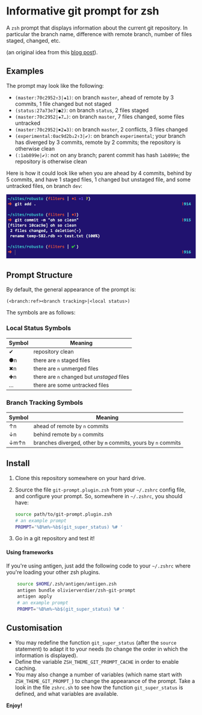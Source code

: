 # Informative git prompt for zsh

A `zsh` prompt that displays information about the current git repository. In particular the branch name, difference with remote branch, number of files staged, changed, etc.

(an original idea from this [blog post][]).

## Examples

The prompt may look like the following:

-   `(master:70c2952↑3|✚1)`: on branch `master`, ahead of remote by 3 commits, 1 file changed but not staged
-   `(status:27a73e7|●2)`: on branch `status`, 2 files staged
-   `(master:70c2952|✚7…)`: on branch `master`, 7 files changed, some files untracked
-   `(master:70c2952|✖2✚3)`: on branch `master`, 2 conflicts, 3 files changed
-   `(experimental:0ac9d2b↓2↑3|✔)`: on branch `experimental`; your branch has diverged by 3 commits, remote by 2 commits; the repository is otherwise clean
-   `(:1ab899e|✔)`: not on any branch; parent commit has hash `1ab899e`;
    the repository is otherwise clean

Here is how it could look like when you are ahead by 4 commits, behind by 5 commits, and have 1 staged files, 1 changed but unstaged file, and some untracked files, on branch `dev`:

![Example][]

## Prompt Structure

By default, the general appearance of the prompt is:

```
(<branch:ref><branch tracking>|<local status>)
```

The symbols are as follows:

### Local Status Symbols

|Symbol|Meaning
|------|------|
|✔ |   repository clean
|●n |   there are `n` staged files
|✖n |   there are `n` unmerged files
|✚n |   there are `n` changed but *unstaged* files
|… |   there are some untracked files


### Branch Tracking Symbols

Symbol | Meaning
-------|-------
↑n |   ahead of remote by `n` commits
↓n |   behind remote by `n` commits
↓m↑n |   branches diverged, other by `m` commits, yours by `n` commits


## Install

1.  Clone this repository somewhere on your hard drive.
2.  Source the file `git-prompt.plugin.zsh` from your `~/.zshrc` config file, and
    configure your prompt. So, somewhere in `~/.zshrc`, you should have:

    ```sh
    source path/to/git-prompt.plugin.zsh
    # an example prompt
    PROMPT='%B%m%~%b$(git_super_status) %# '
    ```
    
3.  Go in a git repository and test it!


#### Using frameworks

If you're using antigen, just add the following code to your `~/.zshrc` where you're loading your other zsh plugins.
```sh
    source $HOME/.zsh/antigen/antigen.zsh
    antigen bundle olivierverdier/zsh-git-prompt
    antigen apply
    # an example prompt
    PROMPT='%B%m%~%b$(git_super_status) %# '
```

## Customisation

- You may redefine the function `git_super_status` (after the `source` statement) to adapt it to your needs (to change the order in which the information is displayed).
- Define the variable `ZSH_THEME_GIT_PROMPT_CACHE` in order to enable caching.
- You may also change a number of variables (which name start with `ZSH_THEME_GIT_PROMPT_`) to change the appearance of the prompt.  Take a look in the file `zshrc.sh` to see how the function `git_super_status` is defined, and what variables are available.

**Enjoy!**

  [blog post]: http://sebastiancelis.com/2009/nov/16/zsh-prompt-git-users/
  [Example]: https://github.com/olivierverdier/zsh-git-prompt/raw/master/screenshot.png
  
